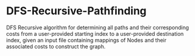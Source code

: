 # DFS-Recursive-Pathfinding
DFS Recursive algorithm for determining all paths and their corresponding costs from a user-provided starting index to a user-provided destination index, given an input file containing mappings of Nodes and their associated costs to construct the graph.
